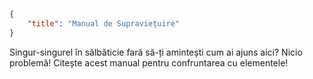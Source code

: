 ```json
{
	"title": "Manual de Supraviețuire"
}
```

Singur-singurel în sălbăticie fară să-ți amintești cum ai ajuns aici? Nicio problemă! Citește acest manual pentru confruntarea cu elementele!
